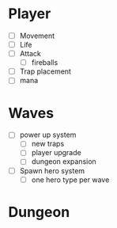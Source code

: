 
# Player
- [ ] Movement
- [ ] Life
- [ ] Attack
	- [ ] fireballs
- [ ] Trap placement
- [ ] mana 

# Waves
- [ ] power up system
	- [ ] new traps
	- [ ] player upgrade
	- [ ] dungeon expansion
- [ ] Spawn hero system
	- [ ] one hero type per wave

# Dungeon